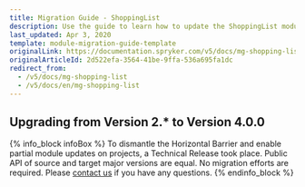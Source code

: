 ```yaml
---
title: Migration Guide - ShoppingList
description: Use the guide to learn how to update the ShoppingList module.
last_updated: Apr 3, 2020
template: module-migration-guide-template
originalLink: https://documentation.spryker.com/v5/docs/mg-shopping-list
originalArticleId: 2d522efa-3564-41be-9ffa-536a695fa1dc
redirect_from:
  - /v5/docs/mg-shopping-list
  - /v5/docs/en/mg-shopping-list
---
```


## Upgrading from Version 2.* to Version 4.0.0

{% info_block infoBox %}
To dismantle the Horizontal Barrier and enable partial module updates on projects, a Technical Release took place. Public API of source and target major versions are equal. No migration efforts are required. Please [contact us](https://spryker.com/en/support/) if you have any questions.
{% endinfo_block %}
